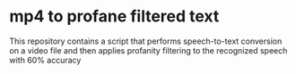 # mp4 to profane filtered text 

This repository contains a script that performs speech-to-text conversion on a video file and then applies profanity filtering 
to the recognized speech with 60% accuracy


